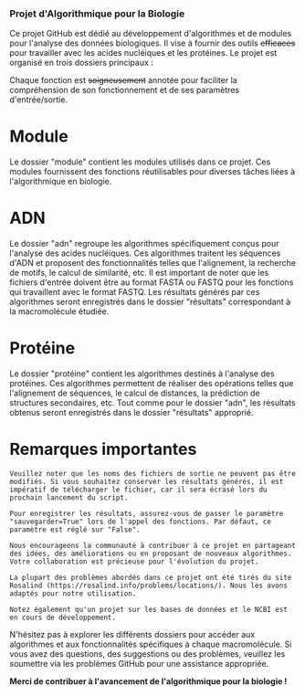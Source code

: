 ### Projet d'Algorithmique pour la Biologie

Ce projet GitHub est dédié au développement d'algorithmes et de modules pour l'analyse des données biologiques. Il vise à fournir des outils ~~efficaces~~ pour travailler avec les acides nucléiques et les protéines. Le projet est organisé en trois dossiers principaux :

Chaque fonction est ~~soigneusement~~ annotée pour faciliter la compréhension de son fonctionnement et de ses paramètres d'entrée/sortie.

# Module

Le dossier "module" contient les modules utilisés dans ce projet. Ces modules fournissent des fonctions réutilisables pour diverses tâches liées à l'algorithmique en biologie. 

# ADN

Le dossier "adn" regroupe les algorithmes spécifiquement conçus pour l'analyse des acides nucléiques. Ces algorithmes traitent les séquences d'ADN et proposent des fonctionnalités telles que l'alignement, la recherche de motifs, le calcul de similarité, etc. Il est important de noter que les fichiers d'entrée doivent être au format FASTA ou FASTQ pour les fonctions qui travaillent avec le format FASTQ.
Les résultats générés par ces algorithmes seront enregistrés dans le dossier "résultats" correspondant à la macromolécule étudiée.

# Protéine

Le dossier "protéine" contient les algorithmes destinés à l'analyse des protéines. Ces algorithmes permettent de réaliser des opérations telles que l'alignement de séquences, le calcul de distances, la prédiction de structures secondaires, etc. Tout comme pour le dossier "adn", les résultats obtenus seront enregistrés dans le dossier "résultats" approprié.

# Remarques importantes

    Veuillez noter que les noms des fichiers de sortie ne peuvent pas être modifiés. Si vous souhaitez conserver les résultats générés, il est impératif de télécharger le fichier, car il sera écrasé lors du prochain lancement du script.

    Pour enregistrer les résultats, assurez-vous de passer le paramètre "sauvegarder=True" lors de l'appel des fonctions. Par défaut, ce paramètre est réglé sur "False".

    Nous encourageons la communauté à contribuer à ce projet en partageant des idées, des améliorations ou en proposant de nouveaux algorithmes. Votre collaboration est précieuse pour l'évolution du projet.

    La plupart des problèmes abordés dans ce projet ont été tirés du site Rosalind (https://rosalind.info/problems/locations/). Nous les avons adaptés pour notre utilisation.

    Notez également qu'un projet sur les bases de données et le NCBI est en cours de développement.

N'hésitez pas à explorer les différents dossiers pour accéder aux algorithmes et aux fonctionnalités spécifiques à chaque macromolécule. Si vous avez des questions, des suggestions ou des problèmes, veuillez les soumettre via les problèmes GitHub pour une assistance appropriée.

**Merci de contribuer à l'avancement de l'algorithmique pour la biologie !**
